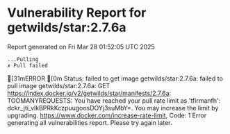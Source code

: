 # Vulnerability Report for getwilds/star:2.7.6a

Report generated on Fri Mar 28 01:52:05 UTC 2025

    ...Pulling
    ✗ Pull failed
[31mERROR  [0m Status: failed to get image getwilds/star:2.7.6a: failed to pull image getwilds/star:2.7.6a: GET https://index.docker.io/v2/getwilds/star/manifests/2.7.6a: TOOMANYREQUESTS: You have reached your pull rate limit as 'tfirmanfh': dckr_jti_vlkBPRkKczpuugoosDOYj3suMbY=. You may increase the limit by upgrading. https://www.docker.com/increase-rate-limit, Code: 1 
Error generating all vulnerabilities report. Please try again later.
